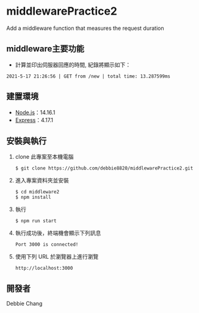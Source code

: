 # middlewarePractice2
Add a middleware function that measures the request duration


## middleware主要功能

- 計算並印出伺服器回應的時間, 紀錄將顯示如下：

```
2021-5-17 21:26:56 | GET from /new | total time: 13.287599ms
```

## 建置環境

- [Node.js](https://nodejs.org/en/)：14.16.1
- [Express](https://www.npmjs.com/package/express)：4.17.1

## 安裝與執行

1. clone 此專案至本機電腦

   ```
   $ git clone https://github.com/debbie8820/middlewarePractice2.git
   ```

2. 進入專案資料夾並安裝

   ```
   $ cd middleware2
   $ npm install
   ```

3. 執行

   ```
   $ npm run start
   ```

4. 執行成功後，終端機會顯示下列訊息

   ```
   Port 3000 is connected!
   ```

5. 使用下列 URL 於瀏覽器上進行瀏覽

   ```
   http://localhost:3000
   ```


## 開發者

Debbie Chang
